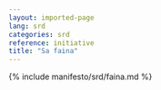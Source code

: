 ```yaml
---
layout: imported-page
lang: srd
categories: srd
reference: initiative
title: "Sa faina"
---
```


{% include manifesto/srd/faina.md %}